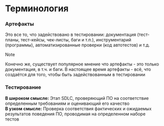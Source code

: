 # Терминология

### Артефакты
Это все то, что задействовано в тестировании: документация (тест-планы, тест-кейсы, чек-листы, баги и т.п.), инструментарий (программы), автоматизированные проверки (код автотестов) и т.д.
> [!NOTE]
> Конечно же, существует популярное мнение что артефакты - это только документация, в т.ч. и баги. В настоящее время артефакты - всё, что создаётся для того, чтобы быть задействованным в тестировании

### Тестирование
**В широком смысле:** Этап SDLC, проверяющий ПО на соответствие определенным требованиям и оценивающий его качество\
**В узком смысле:** Проверка соответствия фактических и ожидаемых результатов поведения ПО, проводимая на определенном наборе тестов